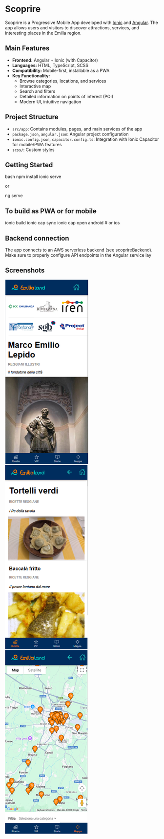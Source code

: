 # Scoprire

Scoprire is a Progressive Mobile App developed with [Ionic](https://ionicframework.com/) and [Angular](https://angular.io/). 
The app allows users and visitors to discover attractions, services, and interesting places in the Emilia region.

## Main Features

- **Frontend:** Angular + Ionic (with Capacitor)
- **Languages:** HTML, TypeScript, SCSS
- **Compatibility:** Mobile-first, installable as a PWA
- **Key Functionality:**  
  - Browse categories, locations, and services
  - Interactive map
  - Search and filters
  - Detailed information on points of interest (POI)
  - Modern UI, intuitive navigation

## Project Structure

- `src/app`: Contains modules, pages, and main services of the app
- `package.json`, `angular.json`: Angular project configuration
- `ionic.config.json`, `capacitor.config.ts`: Integration with Ionic Capacitor for mobile/PWA features
- `scss/`: Custom styles

## Getting Started

bash
npm install
ionic serve

or

ng serve

## To build as PWA or for mobile

ionic build
ionic cap sync
ionic cap open android # or ios

## Backend connection

The app connects to an AWS serverless backend (see scoprireBackend).
Make sure to properly configure API endpoints in the Angular service lay

## Screenshots
![Home screen](./src/assets/screenshots/homepage.png)
![Recipe page](./src/assets/screenshots/recipies.png)
![Map page](./src/assets/screenshots/map.png)


